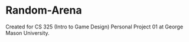 # Random-Arena
Created for CS 325 (Intro to Game Design) Personal Project 01 at George Mason University.

